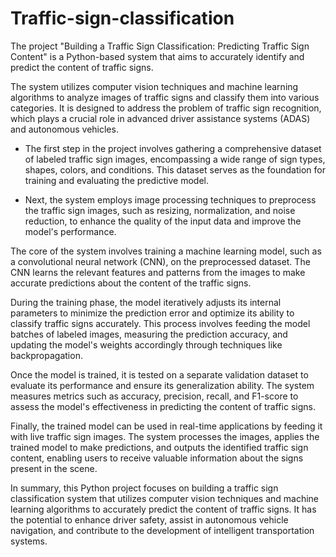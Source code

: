 # Traffic-sign-classification

The project "Building a Traffic Sign Classification: Predicting Traffic Sign Content" is a Python-based system that aims to accurately identify and predict the content of traffic signs.

The system utilizes computer vision techniques and machine learning algorithms to analyze images of traffic signs and classify them into various categories. It is designed to address the problem of traffic sign recognition, which plays a crucial role in advanced driver assistance systems (ADAS) and autonomous vehicles.

* The first step in the project involves gathering a comprehensive dataset of labeled traffic sign images, encompassing a wide range of sign types, shapes, colors, and conditions. This dataset serves as the foundation for training and evaluating the predictive model.

* Next, the system employs image processing techniques to preprocess the traffic sign images, such as resizing, normalization, and noise reduction, to enhance the quality of the input data and improve the model's performance.

The core of the system involves training a machine learning model, such as a convolutional neural network (CNN), on the preprocessed dataset. The CNN learns the relevant features and patterns from the images to make accurate predictions about the content of the traffic signs.

During the training phase, the model iteratively adjusts its internal parameters to minimize the prediction error and optimize its ability to classify traffic signs accurately. This process involves feeding the model batches of labeled images, measuring the prediction accuracy, and updating the model's weights accordingly through techniques like backpropagation.

Once the model is trained, it is tested on a separate validation dataset to evaluate its performance and ensure its generalization ability. The system measures metrics such as accuracy, precision, recall, and F1-score to assess the model's effectiveness in predicting the content of traffic signs.

Finally, the trained model can be used in real-time applications by feeding it with live traffic sign images. The system processes the images, applies the trained model to make predictions, and outputs the identified traffic sign content, enabling users to receive valuable information about the signs present in the scene.

In summary, this Python project focuses on building a traffic sign classification system that utilizes computer vision techniques and machine learning algorithms to accurately predict the content of traffic signs. It has the potential to enhance driver safety, assist in autonomous vehicle navigation, and contribute to the development of intelligent transportation systems.
